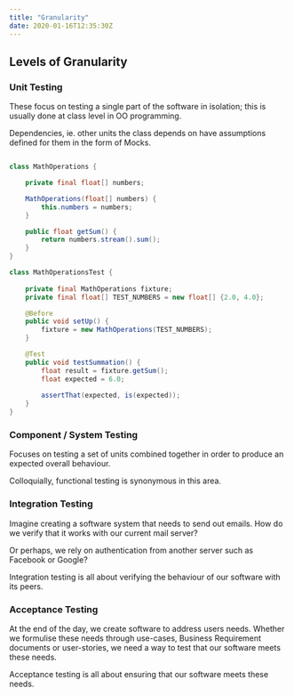 ```yaml
---
title: "Granularity"
date: 2020-01-16T12:35:30Z
---
```


## Levels of Granularity

### Unit Testing

These focus on testing a single part of the software in isolation; this is usually done at class level in OO programming.

Dependencies, ie. other units the class depends on have assumptions defined for them in the form of Mocks. 
 
```java

class MathOperations {

	private final float[] numbers;

	MathOperations(float[] numbers) {
		this.numbers = numbers; 
	}

	public float getSum() {
		return numbers.stream().sum();
	}
}

class MathOperationsTest {
	
	private final MathOperations fixture;
	private final float[] TEST_NUMBERS = new float[] {2.0, 4.0};

	@Before 
	public void setUp() {
		fixture = new MathOperations(TEST_NUMBERS);
	}

	@Test
	public void testSummation() {
		float result = fixture.getSum();
		float expected = 6.0;
		
		assertThat(expected, is(expected));
	}
}

```

### Component / System Testing

Focuses on testing a set of units combined together in order to produce an expected overall behaviour. 

Colloquially, functional testing is synonymous in this area.


### Integration Testing

Imagine creating a software system that needs to send out emails. How do we verify that it works with our current mail server?

Or perhaps, we rely on authentication from another server such as Facebook or Google?

Integration testing is all about verifying the behaviour of our software with its peers.

### Acceptance Testing

At the end of the day, we create software to address users needs. Whether we formulise these needs through use-cases, Business Requirement documents or user-stories, we need a way to test that our software meets these needs.

Acceptance testing is all about ensuring that our software meets these needs.

